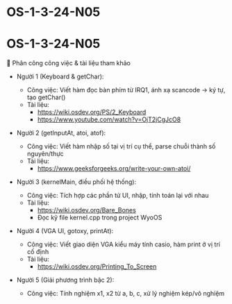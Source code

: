 # OS-1-3-24-N05
# OS-1-3-24-N05
📘 Phân công công việc & tài liệu tham khảo

- Người 1 (Keyboard & getChar):
  - Công việc: Viết hàm đọc bàn phím từ IRQ1, ánh xạ scancode → ký tự, tạo getChar()
  - Tài liệu:
    + https://wiki.osdev.org/PS/2_Keyboard
    + https://www.youtube.com/watch?v=OjT2jCgJcO8

- Người 2 (getInputAt, atoi, atof):
  - Công việc: Viết hàm nhập số tại vị trí cụ thể, parse chuỗi thành số nguyên/thực
  - Tài liệu:
    + https://www.geeksforgeeks.org/write-your-own-atoi/

- Người 3 (kernelMain, điều phối hệ thống):
  - Công việc: Tích hợp các phần tử UI, nhập, tính toán lại với nhau
  - Tài liệu:
    + https://wiki.osdev.org/Bare_Bones
    + Đọc kỹ file kernel.cpp trong project WyoOS

- Người 4 (VGA UI, gotoxy, printAt):
  - Công việc: Viết giao diện VGA kiểu máy tính casio, hàm print ở vị trí cố định
  - Tài liệu:
    + https://wiki.osdev.org/Printing_To_Screen

- Người 5 (Giải phương trình bậc 2):
  - Công việc: Tính nghiệm x1, x2 từ a, b, c, xử lý nghiệm kép/vô nghiệm
